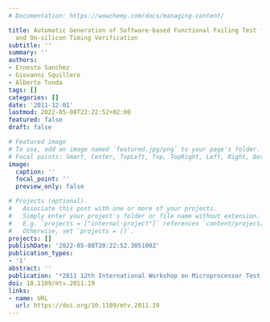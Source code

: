 ```yaml
---
# Documentation: https://wowchemy.com/docs/managing-content/

title: Automatic Generation of Software-based Functional Failing Test for Speed Debug
  and On-silicon Timing Verification
subtitle: ''
summary: ''
authors:
- Ernesto Sanchez
- Giovanni Squillero
- Alberto Tonda
tags: []
categories: []
date: '2011-12-01'
lastmod: 2022-05-08T22:22:52+02:00
featured: false
draft: false

# Featured image
# To use, add an image named `featured.jpg/png` to your page's folder.
# Focal points: Smart, Center, TopLeft, Top, TopRight, Left, Right, BottomLeft, Bottom, BottomRight.
image:
  caption: ''
  focal_point: ''
  preview_only: false

# Projects (optional).
#   Associate this post with one or more of your projects.
#   Simply enter your project's folder or file name without extension.
#   E.g. `projects = ["internal-project"]` references `content/project/deep-learning/index.md`.
#   Otherwise, set `projects = []`.
projects: []
publishDate: '2022-05-08T20:22:52.305100Z'
publication_types:
- '1'
abstract: ''
publication: '*2011 12th International Workshop on Microprocessor Test and Verification*'
doi: 10.1109/mtv.2011.19
links:
- name: URL
  url: https://doi.org/10.1109/mtv.2011.19
---
```

